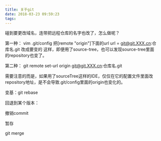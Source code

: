 ```yaml
---
title: 关于git
date: 2018-03-23 09:59:23
tags:
---
```


碰到要更改域名，连带把远程仓库的名字也改了，怎么做呢？

第一种：
vim .git/config
把[remote "origin"]下面的url
    url = git@git.XXX.cn:仓库名.git 改成要变的
这样，即便用了source-tree，也可以发现source-tree里面的repository也变了。

第二种：
git remote set-url origin git@git.XXX.cn:仓库名.git

需要注意的而是，如果用了sourceTree这样的IDE，仅仅在它的配置文件里面改repository地址，是不会导致.git/config里面的origin也变化的。

变基：git rebase

回退到某个版本：

撤销commit

暂存

git merge